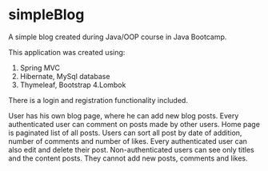# simpleBlog
A simple blog created during Java/OOP course in Java Bootcamp.

This application was created using:
1. Spring MVC
2. Hibernate, MySql database
3. Thymeleaf, Bootstrap
4.Lombok

There is a login and registration functionality included.

User has his own blog page, where he can add new blog posts. Every authenticated user can comment on posts made by other users. Home page is paginated list of all posts. Users can sort all post by date of addition, number of comments and number of likes. Every authenticated user can also edit and delete their post.
Non-authenticated users can see only titles and the content posts. They cannot add new posts, comments and likes.
